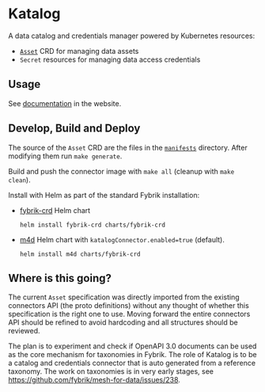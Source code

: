 # Katalog

A data catalog and credentials manager powered by Kubernetes resources:
- [`Asset`](docs/README.md#asset) CRD for managing data assets
- `Secret` resources for managing data access credentials

## Usage

See [documentation](fybrik.io/latest/reference/katalog/) in the website.

## Develop, Build and Deploy

The source of the `Asset` CRD are the files in the [`manifests`](manifests) directory. After modifying them run `make generate`.

Build and push the connector image with `make all` (cleanup with `make clean`).

Install with Helm as part of the standard Fybrik installation:
- [fybrik-crd](https://github.com/fybrik/mesh-for-data/tree/master/charts/fybrik-crd) Helm chart 
  ```
  helm install fybrik-crd charts/fybrik-crd
  ```
- [m4d](https://github.com/fybrik/mesh-for-data/tree/master/charts/m4d) Helm chart with `katalogConnector.enabled=true` (default).
  ```
  helm install m4d charts/fybrik-crd
  ```

## Where is this going?

The current `Asset` specification was directly imported from the existing connectors API (the proto definitions) without any thought of whether this specification is the right one to use. Moving forward the entire connectors API should be refined to avoid hardcoding and all structures should be reviewed.

The plan is to experiment and check if OpenAPI 3.0 documents can be used as the core mechanism for taxonomies in Fybrik. The role of Katalog is to be a catalog and credentials connector that is auto generated from a reference taxonomy. The work on taxonomies is in very early stages, see https://github.com/fybrik/mesh-for-data/issues/238.

